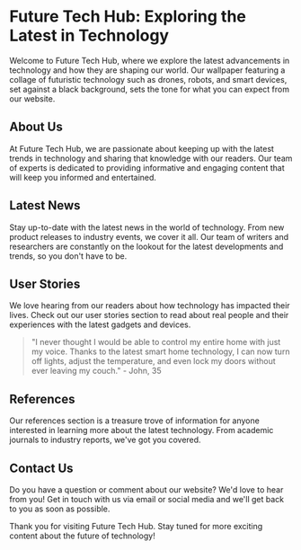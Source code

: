 <!--font:Futura-->

# Future Tech Hub: Exploring the Latest in Technology

Welcome to Future Tech Hub, where we explore the latest advancements in technology and how they are shaping our world. Our wallpaper featuring a collage of futuristic technology such as drones, robots, and smart devices, set against a black background, sets the tone for what you can expect from our website.

## About Us

At Future Tech Hub, we are passionate about keeping up with the latest trends in technology and sharing that knowledge with our readers. Our team of experts is dedicated to providing informative and engaging content that will keep you informed and entertained.

## Latest News

Stay up-to-date with the latest news in the world of technology. From new product releases to industry events, we cover it all. Our team of writers and researchers are constantly on the lookout for the latest developments and trends, so you don't have to be.

## User Stories

We love hearing from our readers about how technology has impacted their lives. Check out our user stories section to read about real people and their experiences with the latest gadgets and devices.

> "I never thought I would be able to control my entire home with just my voice. Thanks to the latest smart home technology, I can now turn off lights, adjust the temperature, and even lock my doors without ever leaving my couch." - John, 35

## References

Our references section is a treasure trove of information for anyone interested in learning more about the latest technology. From academic journals to industry reports, we've got you covered.

## Contact Us

Do you have a question or comment about our website? We'd love to hear from you! Get in touch with us via email or social media and we'll get back to you as soon as possible.

Thank you for visiting Future Tech Hub. Stay tuned for more exciting content about the future of technology!

<!--

Write me content for website with wallpaper which alt text is:

"A wallpaper featuring a collage of futuristic technology such as drones, robots, and smart devices, set against a black background."

The name/title of the page should not be 1:1 copy of the alt text but rather a real content of the website which is using this wallpaper.

- Use markdown format 
- Start with heading
- Heading should be short and concise
- The content should look like a real website 
- The website should not be about the wallpaper, wallpaper is just a related background
- Heading should be contain work "wallpaper" or "background"
- Include real sections like references, contact, user stories, etc. use things relevant to the page purpose.
- Feel free to use structure like headings, bullets, numbering, blockquotes, paragraphs, horizontal lines, etc.
- You can use formatting like bold or _italic_
- You can include UTF-8 emojis
- Links should be only #hash anchors (and you can refer to the document itself)
- Do not include images


---


# Future Tech Hub: Exploring the Latest in Technology

Welcome to Future Tech Hub, where we explore the latest advancements in technology and how they are shaping our world. Our wallpaper featuring a collage of futuristic technology such as drones, robots, and smart devices, set against a black background, sets the tone for what you can expect from our website.

## About Us

At Future Tech Hub, we are passionate about keeping up with the latest trends in technology and sharing that knowledge with our readers. Our team of experts is dedicated to providing informative and engaging content that will keep you informed and entertained.

## Latest News

Stay up-to-date with the latest news in the world of technology. From new product releases to industry events, we cover it all. Our team of writers and researchers are constantly on the lookout for the latest developments and trends, so you don't have to be.

## User Stories

We love hearing from our readers about how technology has impacted their lives. Check out our user stories section to read about real people and their experiences with the latest gadgets and devices.

> "I never thought I would be able to control my entire home with just my voice. Thanks to the latest smart home technology, I can now turn off lights, adjust the temperature, and even lock my doors without ever leaving my couch." - John, 35

## References

Our references section is a treasure trove of information for anyone interested in learning more about the latest technology. From academic journals to industry reports, we've got you covered.

## Contact Us

Do you have a question or comment about our website? We'd love to hear from you! Get in touch with us via email or social media and we'll get back to you as soon as possible.

Thank you for visiting Future Tech Hub. Stay tuned for more exciting content about the future of technology!

-->
